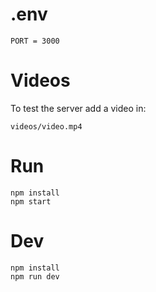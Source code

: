 # .env
```
PORT = 3000
```

# Videos
To test the server add a video in:
```
videos/video.mp4
```

# Run
```
npm install
npm start
```

# Dev
```
npm install
npm run dev
```
